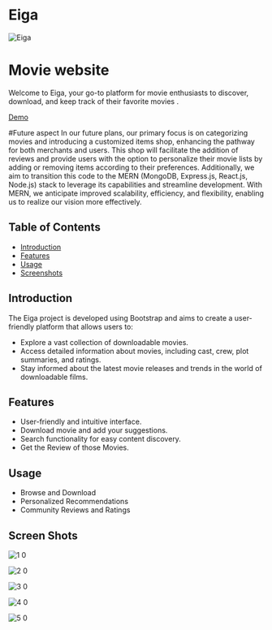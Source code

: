 # Eiga
![Eiga](https://github.com/sagar-2709/Eiga/assets/97290356/2e864b4d-b7fd-4d8e-b6fe-7ee8d06ab886)

# Movie website


Welcome to Eiga, your go-to platform for movie enthusiasts to discover, download, and keep track of their favorite movies .

[Demo](https://drive.google.com/file/d/1nZit1OhKHVJarB59sVGRSBARmbuPTFkI/view?usp=sharing)

#Future aspect
In our future plans, our primary focus is on categorizing movies and introducing a customized items shop, enhancing the pathway for both merchants and users. This shop will facilitate the addition of reviews and provide users with the option to personalize their movie lists by adding or removing items according to their preferences. Additionally, we aim to transition this code to the MERN (MongoDB, Express.js, React.js, Node.js) stack to leverage its capabilities and streamline development. With MERN, we anticipate improved scalability, efficiency, and flexibility, enabling us to realize our vision more effectively.

## Table of Contents
- [Introduction](#introduction)
- [Features](#features)
- [Usage](#usage)
- [Screenshots](#screenshots)
  



## Introduction

The Eiga project is developed using Bootstrap and aims to create a user-friendly platform that allows users to:

- Explore a vast collection of downloadable movies.
- Access detailed information about movies, including cast, crew, plot summaries, and ratings.
- Stay informed about the latest movie releases and trends in the world of downloadable films.

## Features

- User-friendly and intuitive interface.
- Download movie and add your suggestions.
- Search functionality for easy content discovery.
- Get the Review of those Movies.
  
## Usage
- Browse and Download
- Personalized Recommendations
- Community Reviews and Ratings

## Screen Shots
 
![1 0](https://github.com/sagar-2709/Eiga/assets/97290356/fe08750e-109d-42f1-9b1e-10fcc6eb67b9)

![2 0](https://github.com/sagar-2709/Eiga/assets/97290356/2e826ab1-bc40-4744-bc1c-4e4c7eb65dbb)

![3 0](https://github.com/sagar-2709/Eiga/assets/97290356/bc71e0c2-d6c9-425b-aaec-4f0909ffa567)

![4 0](https://github.com/sagar-2709/Eiga/assets/97290356/1e66a176-e20b-42f4-8bd3-2490e432fc0c)

![5 0](https://github.com/sagar-2709/Eiga/assets/97290356/9975c372-2394-4194-9656-464ac12b35ce)

 
